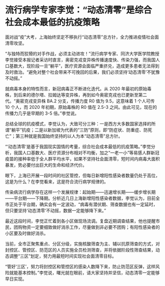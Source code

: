 # 流行病学专家李觉：“动态清零”是综合社会成本最低的抗疫策略

面对战“疫”大考，上海始终坚定不移执行“动态清零”总方针，全力推进疫情社会面清零攻坚。

“与独特而狡猾的对手作战，必须主动进攻！”流行病学专家、同济大学医学院教授李觉接受本报记者采访时直言，奥密克戎变异株传播速度快、传染力强，而我国人口基数大，现阶段一旦“躺平”，医疗资源会面临严重挤兑，造成更多患者无法得到及时救治。“避免对整个社会带来不可挽回的后果，我们必须坚持‘动态清零’不犹豫不动摇。”

就病毒本身的特性而言，新冠病毒正不断进化迭代。从 2020 年最初的原始毒株，到后来的德尔塔、拉姆达等变异株，再到如今奥密克戎也已更新至第二代。“奥密克戎变异株 BA.2 分支，传播力度 R0 值为 9.5，这意味着 1 个人可传 10 个人，而 2020 年初期，原始毒株的 R0 值在 2.5-3 之间。由此可见，现在的传播力几乎是早期的 3-5 倍。”李觉说。

总结全球的抗疫模式，李觉认为，大致可分三种：一是西方大多数国家选择的所谓“躺平”抗疫；二是以新加坡为代表的“三防”原则，即“防症状、防重症、防死亡”；第三种就是我国始终坚持的以人为本“动态清零”总方针。

“‘动态清零’是基于我国现实国情的考量，综合社会成本最低的抗疫策略。”李觉分析，我国人口基数大、医疗资源分布相对不均衡，加之“一老一小”等易感人群新冠疫苗的接种率低于全人群平均水平，如果不坚持社会面清零，短时间内病毒大面积暴发，势必要付出巨大的生命和经济代价。

眼下，上海已开展一段时间的社区管控，但每日新增阳性感染者数量仍处于高位，这是为什么？在李觉看来，这是符合流行病学规律的。

传染病流行病学存在这样一个发展规律：起始期——迅速增长期——缓步增长期——平台期——下降期。分析近几日上海新增阳性感染者数据，李觉认为，目前全市正处于平台期，确实会有一定波动，“病毒有潜伏期、筛查数据也有一定延时，但只要坚持‘动态清零’不动摇，数据一定能够降下来。”

最近这段时间，李觉正忙着到各小区做现场流调。复盘近期调查结果，他也提醒市民，团购物资一定要细致做好消杀工作，尽量做到非必要不团购；有阳性感染者的小区要及时做好消杀。

当前，全市正聚焦重点、分区分级，实施核酸筛查为主、辅以抗原筛查的方式，对封控区、管控区、防范区的人员实施全员检测筛查，并将依据阶段性筛查结果，动态调整“三区”划定，努力用最短时间实现社会面清零目标。

“管好‘三区’，努力将封控区和管控区的感染人数降下来，防止防范区反弹，这样风险就能基本控制。”李觉说，曙光就在眼前，请大家坚持并坚信，动态清零一定能够早日实现。
